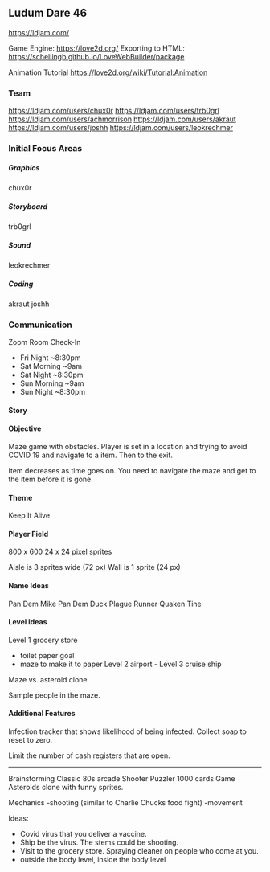 ## Ludum Dare 46
https://ldjam.com/

Game Engine: https://love2d.org/
Exporting to HTML:
https://schellingb.github.io/LoveWebBuilder/package


Animation Tutorial
https://love2d.org/wiki/Tutorial:Animation

### Team
https://ldjam.com/users/chux0r
https://ldjam.com/users/trb0grl
https://ldjam.com/users/achmorrison
https://ldjam.com/users/akraut
https://ldjam.com/users/joshh
https://ldjam.com/users/leokrechmer


### Initial Focus Areas
##### Graphics
chux0r

##### Storyboard
trb0grl

##### Sound
leokrechmer

##### Coding
akraut
joshh

### Communication
Zoom Room Check-In
- Fri Night ~8:30pm
- Sat Morning ~9am
- Sat Night ~8:30pm
- Sun Morning ~9am
- Sun Night ~8:30pm

#### Story

#### Objective
Maze game with obstacles. Player is set in a location and trying to avoid COVID 19 and navigate to a item. Then to the exit.

Item decreases as time goes on. You need to navigate the maze and get to the item before it is gone.

#### Theme
Keep It Alive


#### Player Field
800 x 600
24 x 24 pixel sprites

Aisle is 3 sprites wide (72 px)
Wall is 1 sprite (24 px)

#### Name Ideas
Pan Dem Mike
Pan Dem Duck
Plague Runner
Quaken Tine

#### Level Ideas
Level 1 grocery store
- toilet paper goal
- maze to make it to paper
Level 2 airport -
Level 3 cruise ship


Maze vs. asteroid clone

Sample people in the maze.

#### Additional Features
Infection tracker that shows likelihood of being infected. Collect soap to reset to zero.

Limit the number of cash registers that are open.

-----------------------
Brainstorming
Classic 80s arcade
Shooter
Puzzler
1000 cards Game
Asteroids clone with funny sprites.

Mechanics
-shooting (similar to Charlie Chucks food fight)
-movement

Ideas:
- Covid virus that you deliver a vaccine.
- Ship be the virus. The stems could be shooting.
- Visit to the grocery store. Spraying cleaner on people who come at you.
- outside the body level, inside the body level
